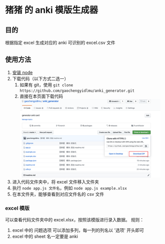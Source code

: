 # 猪猪 的 anki 模版生成器

## 目的

根据指定 excel 生成对应的 anki 可识别的 excel.csv 文件

## 使用方法

1. [安装 node](https://nodejs.org/en/download/)
2. 下载代码（以下方式二选一）
   1. 如果有 git，使用 `git clone https://github.com/gaochengyidlmu/anki_generator.git`
   2. 直接在本页面下载代码 ![下载](assets/download.png)
3. 进入代码文件夹中，将 excel 文件移入文件夹
4. 执行 `node app.js 文件名`，例如 `node app.js example.xlsx`
5. 在本文件夹，能够查看到对应文件名的 csv 文件

### excel 模版

可以查看代码文件夹中的 excel.xlsx，按照该模版进行录入数据。
规则：

1. excel 中的 问题选项 可以添加多列，每一列的列名以 '选项' 开头即可
2. excel 中的 sheet 名一定要是 anki
